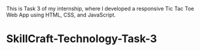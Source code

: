 This is Task 3 of my internship, where I developed a responsive Tic Tac Toe Web App using HTML, CSS, and JavaScript.
# SkillCraft-Technology-Task-3
